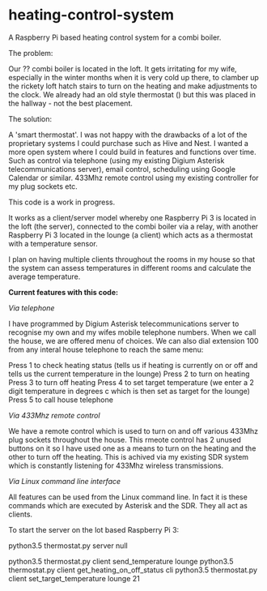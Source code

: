 # heating-control-system
A Raspberry Pi based heating control system for a combi boiler.

The problem:

Our ?? combi boiler is located in the loft.  It gets irritating for my wife, especially in the winter months when it is very cold up there, to clamber up the rickety loft hatch stairs to turn on the heating and make adjustments to the clock.  We already had an old style thermostat () but this was placed in the hallway - not the best placement.

The solution:

A 'smart thermostat'.  I was not happy with the drawbacks of a lot of the proprietary systems I could purchase such as Hive and Nest.  I wanted a more open system where I could build in features and functions over time.  Such as control via telephone (using my existing Digium Asterisk telecommunications server), email control, scheduling using Google Calendar or similar.  433Mhz remote control using my existing controller for my plug sockets etc.

This code is a work in progress.

It works as a client/server model whereby one Raspberry Pi 3 is located in the loft (the server), connected to the combi boiler via a relay, with another Raspberry Pi 3 located in the lounge (a client) which acts as a thermostat with a temperature sensor.

I plan on having multiple clients throughout the rooms in my house so that the system can assess temperatures in different rooms and calculate the average temperature.

**Current features with this code:**

_Via telephone_

I have programmed by Digium Asterisk telecommunications server to recognise my own and my wifes mobile telephone numbers.  When we call the house, we are offered menu of choices.  We can also dial extension 100 from any interal house telephone to reach the same menu:

Press 1 to check heating status (tells us if heating is currently on or off and tells us the current temperature in the lounge)
Press 2 to turn on heating
Press 3 to turn off heating
Press 4 to set target temperature (we enter a 2 digit temperature in degrees c which is then set as target for the lounge)
Press 5 to call house telephone

_Via 433Mhz remote control_

We have a remote control which is used to turn on and off various 433Mhz plug sockets throughout the house.  This rmeote control has 2 unused buttons on it so I have used one as a means to turn on the heating and the other to turn off the heating.  This is achived via my existing SDR system which is constantly listening for 433Mhz wireless transmissions.

_Via Linux command line interface_

All features can be used from the Linux command line.  In fact it is these commands which are executed by Asterisk and the SDR.  They all act as clients.

To start the server on the lot based Raspberry Pi 3:

python3.5 thermostat.py server null

python3.5 thermostat.py client send_temperature lounge
python3.5 thermostat.py client get_heating_on_off_status cli
python3.5 thermostat.py client set_target_temperature lounge 21
